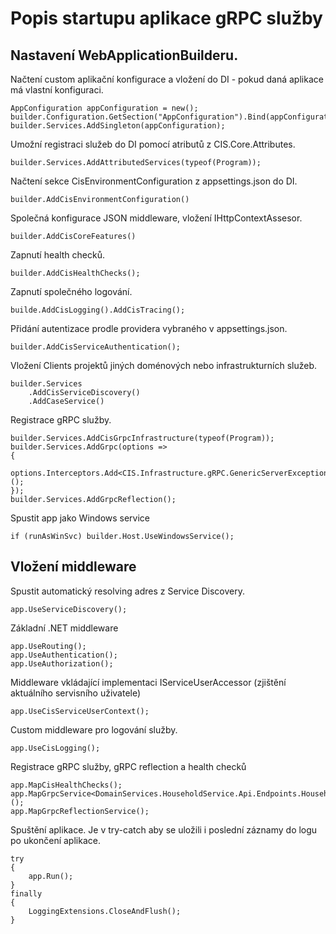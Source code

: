 ﻿# Popis startupu aplikace gRPC služby

## Nastavení WebApplicationBuilderu.
Načtení custom aplikační konfigurace a vložení do DI - pokud daná aplikace má vlastní konfiguraci.
```
AppConfiguration appConfiguration = new();
builder.Configuration.GetSection("AppConfiguration").Bind(appConfiguration);
builder.Services.AddSingleton(appConfiguration);
```

Umožní registraci služeb do DI pomocí atributů z CIS.Core.Attributes.
```
builder.Services.AddAttributedServices(typeof(Program));
```

Načtení sekce CisEnvironmentConfiguration z appsettings.json do DI.
```
builder.AddCisEnvironmentConfiguration()
```

Společná konfigurace JSON middleware, vložení IHttpContextAssesor.
```
builder.AddCisCoreFeatures()
```

Zapnutí health checků.
```
builder.AddCisHealthChecks();
```

Zapnutí společného logování.
```
builde.AddCisLogging().AddCisTracing();
```

Přidání autentizace prodle providera vybraného v appsettings.json.
```
builder.AddCisServiceAuthentication();
```

Vložení Clients projektů jiných doménových nebo infrastrukturních služeb.
```
builder.Services
    .AddCisServiceDiscovery()
    .AddCaseService()
```

Registrace gRPC služby.
```
builder.Services.AddCisGrpcInfrastructure(typeof(Program));
builder.Services.AddGrpc(options =>
{
    options.Interceptors.Add<CIS.Infrastructure.gRPC.GenericServerExceptionInterceptor>();
});
builder.Services.AddGrpcReflection();
```

Spustit app jako Windows service
```
if (runAsWinSvc) builder.Host.UseWindowsService();
```

## Vložení middleware

Spustit automatický resolving adres z Service Discovery.
```
app.UseServiceDiscovery();
```

Základní .NET middleware
```
app.UseRouting();
app.UseAuthentication();
app.UseAuthorization();
```

Middleware vkládající implementaci IServiceUserAccessor (zjištění aktuálního servisního uživatele)
```
app.UseCisServiceUserContext();
```

Custom middleware pro logování služby.
```
app.UseCisLogging();
```

Registrace gRPC služby, gRPC reflection a health checků
```
app.MapCisHealthChecks();
app.MapGrpcService<DomainServices.HouseholdService.Api.Endpoints.HouseholdService>();
app.MapGrpcReflectionService();
```

Spuštění aplikace. Je v try-catch aby se uložili i poslední záznamy do logu po ukončení aplikace.
```
try
{
    app.Run();
}
finally
{
    LoggingExtensions.CloseAndFlush();
}
```